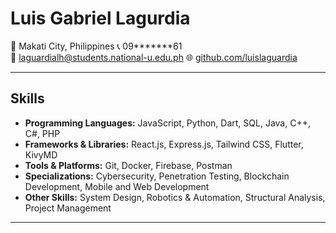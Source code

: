 # **Luis Gabriel Lagurdia**  
📍 Makati City, Philippines
📞 09*******61  
📧 laguardialh@students.national-u.edu.ph 
🌐 [github.com/luislaguardia](https://github.com/luislaguardia)

---

## **Skills**

- **Programming Languages:** JavaScript, Python, Dart, SQL, Java, C++, C#, PHP
- **Frameworks & Libraries:** React.js, Express.js, Tailwind CSS, Flutter, KivyMD  
- **Tools & Platforms:** Git, Docker, Firebase, Postman  
- **Specializations:** Cybersecurity, Penetration Testing, Blockchain Development, Mobile and Web Development
- **Other Skills:** System Design, Robotics & Automation, Structural Analysis, Project Management  

---

